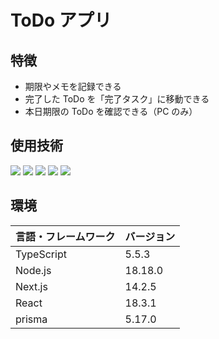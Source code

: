 <div id="top"></div>

# ToDo アプリ

## 特徴

- 期限やメモを記録できる
- 完了した ToDo を「完了タスク」に移動できる
- 本日期限の ToDo を確認できる（PC のみ）

## 使用技術

<!-- シールド一覧 -->
<p style="display: inline">
  <!-- フロントエンド言語 -->
  <img src="https://img.shields.io/badge/-Typescript-007ACC.svg?logo=typescript&style=plastic">

  <!-- フロントエンドフレームワーク -->
  <img src="https://img.shields.io/badge/-Node.js-339933.svg?logo=node.js&style=plastic">
  <img src="https://img.shields.io/badge/-Next.js-000000.svg?logo=next.js&style=plastic">
  <img src="https://img.shields.io/badge/-React-61DAFB.svg?logo=react&style=plastic">

  <!-- ミドルウェア -->
  <img src="https://img.shields.io/badge/-Postgresql-336791.svg?logo=postgresql&style=plastic">
</p>

## 環境

| 言語・フレームワーク | バージョン |
| -------------------- | ---------- |
| TypeScript           | 5.5.3      |
| Node.js              | 18.18.0    |
| Next.js              | 14.2.5     |
| React                | 18.3.1     |
| prisma               | 5.17.0     |
